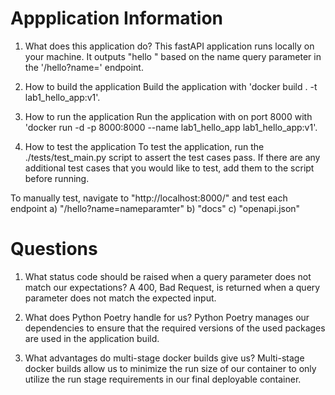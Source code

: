 # Appplication Information
1) What does this application do? 
This fastAPI application runs locally on your machine. It outputs "hello <name>" based on the name query parameter in the '/hello?name=<name>' endpoint. 

2)  How to build the application
Build the application with 'docker build . -t lab1_hello_app:v1'.

3)  How to run the application
Run the application with  on port 8000 with 'docker run -d -p 8000:8000 --name lab1_hello_app lab1_hello_app:v1'.

4)  How to test the application
To test the application, run the ./tests/test_main.py script to assert the test cases pass. If there are any additional test cases that you would like to test, add them to the script before running. 

To manually test, navigate to "http://localhost:8000/" and test each endpoint 
a) "/hello?name=nameparamter"
b) "docs"
c) "openapi.json"

# Questions
1) What status code should be raised when a query parameter does not match our expectations?
A 400, Bad Request, is returned when a query parameter does not match the expected input.

2) What does Python Poetry handle for us?
Python Poetry manages our dependencies to ensure that the required versions of the used packages are used in the application build. 

3) What advantages do multi-stage docker builds give us?
Multi-stage docker builds allow us to minimize the run size of our container to only utilize the run stage requirements in our final deployable container. 